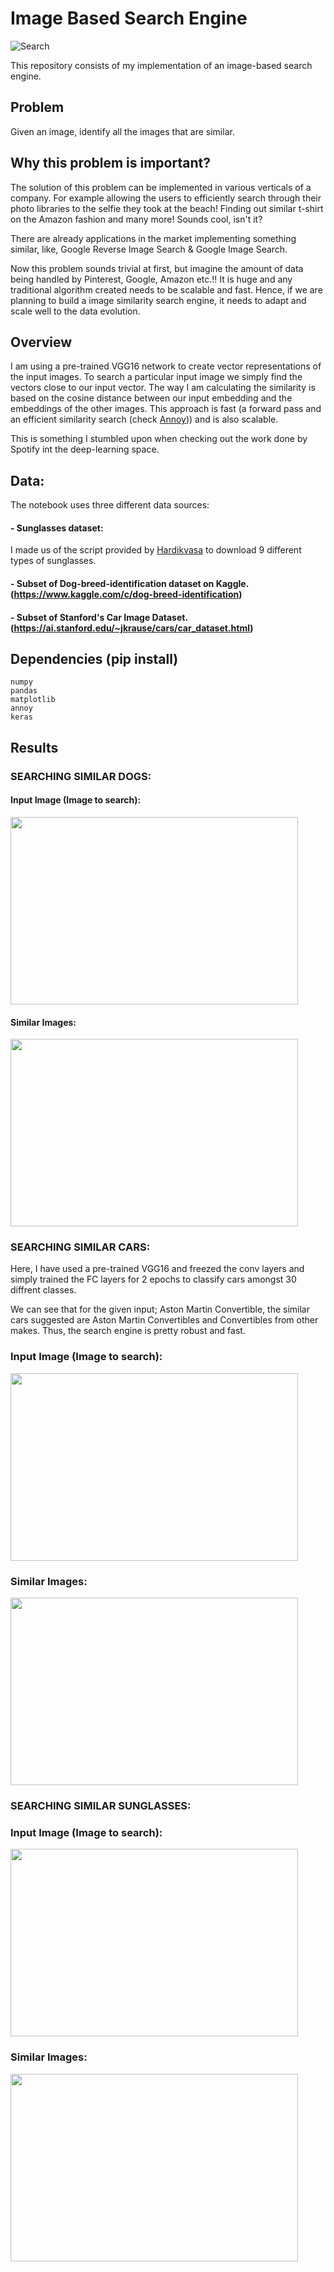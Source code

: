 # Image Based Search Engine

![Search](https://github.com/ddhaval04/Image-Based-Search-Engine/raw/master/images/search-engine.jpg)

This repository consists of my implementation of an image-based search engine.

## Problem

Given an image, identify all the images that are similar.

## Why this problem is important?

The solution of this problem can be implemented in various verticals of a company. For example allowing the users to efficiently search through their photo libraries to the selfie they took at the beach! Finding out similar t-shirt on the Amazon fashion and many more! Sounds cool, isn't it?

There are already applications in the market implementing something similar, like, Google Reverse Image Search & Google Image Search.

Now this problem sounds trivial at first, but imagine the amount of data being handled by Pinterest, Google, Amazon etc.!! It is huge and any traditional algorithm created needs to be scalable and fast. Hence, if we are planning to build a image similarity search engine, it needs to adapt and scale well to the data evolution.


## Overview

I am using a pre-trained VGG16 network to create vector representations of the input images. To search a particular input image we simply find the vectors close to our input vector. The way I am calculating the similarity is based on the cosine distance between our input embedding and the embeddings of the other images. This approach is fast (a forward pass and an efficient similarity search (check [Annoy](https://github.com/spotify/annoy))) and is also scalable.

This is something I stumbled upon when checking out the work done by Spotify int the deep-learning space.

## Data:

The notebook uses three different data sources:

#### - Sunglasses dataset:
I made us of the script provided by [Hardikvasa](https://github.com/hardikvasa/google-images-download) to download 9 different types of sunglasses.

#### - Subset of Dog-breed-identification dataset on Kaggle. (https://www.kaggle.com/c/dog-breed-identification)

#### - Subset of Stanford's Car Image Dataset. (https://ai.stanford.edu/~jkrause/cars/car_dataset.html)

## Dependencies (pip install)

```
numpy
pandas
matplotlib
annoy
keras
```
## Results

### SEARCHING SIMILAR DOGS:

#### Input Image (Image to search):

<p align="left">
  <img width="460" height="300" src="https://github.com/ddhaval04/Image-Based-Search-Engine/raw/master/images/dog-input.png">
</p>

#### Similar Images:

<p align="left">
  <img width="460" height="300" src="https://github.com/ddhaval04/Image-Based-Search-Engine/raw/master/images/dog-results.png">
</p>

### SEARCHING SIMILAR CARS:

Here, I have used a pre-trained VGG16 and freezed the conv layers and simply trained the FC layers for 2 epochs to classify cars amongst 30 diffrent classes.

We can see that for the given input; Aston Martin Convertible, the similar cars suggested are Aston Martin Convertibles and Convertibles from other makes. Thus, the search engine is pretty robust and fast.

### Input Image (Image to search):

<p align="left">
  <img width="460" height="300" src="https://github.com/ddhaval04/Image-Based-Search-Engine/raw/master/images/car-input.png">
</p>

### Similar Images:

<p align="left">
  <img width="460" height="300" src="https://github.com/ddhaval04/Image-Based-Search-Engine/raw/master/images/car-results.png">
</p>

### SEARCHING SIMILAR SUNGLASSES:

### Input Image (Image to search):

<p align="left">
  <img width="460" height="300" src="https://github.com/ddhaval04/Image-Based-Search-Engine/raw/master/images/sunglasses-input.png">
</p>

### Similar Images:

<p align="left">
  <img width="460" height="300" src="https://github.com/ddhaval04/Image-Based-Search-Engine/raw/master/images/sunglasses-results.png">
</p>